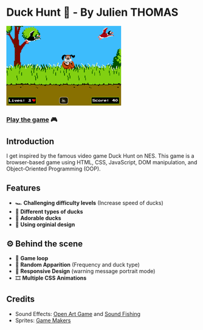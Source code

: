 # Duck Hunt 🦆 - By Julien THOMAS

<a href="https://duck-hunt-seven.vercel.app"><img src="./img/cover-img.png" width="60%" /></a>

### [Play the game](duck-hunt-seven.vercel.app) 🎮

## Introduction

I get inspired by the famous video game Duck Hunt on NES.
This game is a browser-based game using HTML, CSS, JavaScript, DOM manipulation, and Object-Oriented Programming (OOP).

## Features

- 🏎 **Challenging difficulty levels** (Increase speed of ducks)
- 🪿 **Different types of ducks**
- 🥰 **Adorable ducks**
- 🎨 **Using orginial design**

## ⚙️ Behind the scene

- 👾 **Game loop**
- 🎲 **Random Apparition** (Frequency and duck type)
- 📱 **Responsive Design** (warning message portrait mode)
- 🎞️ **Multiple CSS Animations**

## Credits

- Sound Effects: [Open Art Game](https://opengameart.org/) and [Sound Fishing](https://www.sound-fishing.net/)
- Sprites: [Game Makers](https://www.game-makers.xyz/)
